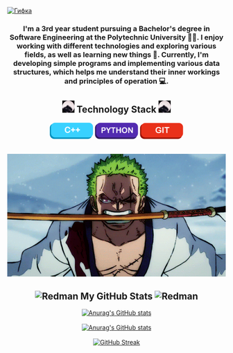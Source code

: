 
<a href="javascript:void(0)"> ![Гифка](/img/header.gif) </a>
<h3 align="center">

I'm a 3rd year student pursuing a Bachelor's degree in Software Engineering at the Polytechnic University 👨‍🎓. I enjoy working with different technologies and exploring various fields, as well as learning new things 👾. Currently, I'm developing simple programs and implementing various data structures, which helps me understand their inner workings and principles of operation 💻.

</h3>

<div align="center">
    <h2><img src="./img/pedro.gif" alt="Pedro" width="28"> Technology Stack <img src="./img/pedro.gif" alt="Pedro" width="28"> </h2> 
    <img src="./img/maket1.png" alt="C++" width="100">
    <img src="./img/maket2.png" alt="Python" width="100">
    <img src="./img/maket3.png" alt="Git" width="100">
</div>

<a href="javascript:void(0)"> <br> <img src="./gif/g4.gif" alt="gif" width="1280"> </a>

<div align="center">
    <h2><img src="./img/redMan.gif" alt="Redman" width="32"> My GitHub Stats <img src="./img/redMan.gif" alt="Redman" width="32"></h2>
</div>

<div align="center">
  <a href="https://github.com/DrakoshaDrak/github-readme-stats">
    <picture>
      <source media="(prefers-color-scheme: dark)" srcset="https://github-readme-stats.vercel.app/api?username=DrakoshaDrak&show=reviews&show_icons=true&theme=midnight-purple&include_all_commits=true&bg_color=00000000#gh-dark-mode-only">
      <source media="(prefers-color-scheme: light)" srcset="https://github-readme-stats.vercel.app/api?username=DrakoshaDrak&show=reviews&show_icons=true&include_all_commits=true&theme=graywhite&bg_color=00000000#gh-light-mode-only">
      <img src="https://github-readme-stats.vercel.app/api?username=DrakoshaDrak&show=reviews&show_icons=true&theme=default&include_all_commits=true" alt="Anurag's GitHub stats">
    </picture>
  </a>
</div>
&nbsp; &nbsp;
<div align="center">
  <a href="https://github.com/DrakoshaDrak/github-readme-stats">
    <picture>
      <source media="(prefers-color-scheme: dark)" srcset="https://github-readme-stats.vercel.app/api/top-langs/?username=DrakoshaDrak&layout=donut&theme=midnight-purple&bg_color=00000000#gh-dark-mode-only">
      <source media="(prefers-color-scheme: light)" srcset="https://github-readme-stats.vercel.app/api/top-langs/?username=DrakoshaDrak&layout=donut&theme=graywhite&bg_color=00000000#gh-light-mode-only">
      <img src="https://github-readme-stats.vercel.app/api?username=DrakoshaDrak&show=reviews&show_icons=true&theme=default" alt="Anurag's GitHub stats">
    </picture>
  </a>
</div>
&nbsp; &nbsp;
<div align="center">
  <a href="https://git.io/streak-stats">
    <picture>
      <source media="(prefers-color-scheme: dark)" srcset="https://streak-stats.demolab.com?user=DrakoshaDrak&theme=midnight-purple&background=00000000&hide_border=00000000">
      <source media="(prefers-color-scheme: light)" srcset="https://streak-stats.demolab.com?user=DrakoshaDrak&theme=graywhite&background=00000000&hide_border=00000000">
      <img src="https://streak-stats.demolab.com/?username=DrakoshaDrak&theme=default" alt="GitHub Streak">
    </picture>
  </a>
</div>

